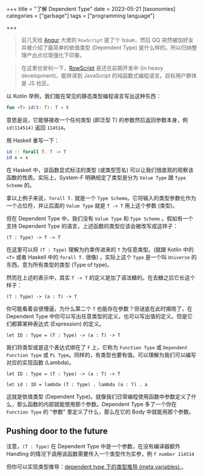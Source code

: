 +++
title = "了解 Dependent Type"
date = 2023-05-21
[taxonomies]
categories = ["garbage"]
tags = ["programming language"]

+++

> 前几天给 [Anqur](https://github.com/rowscript/rowscript) 大佬的 `RowScript` 提了个 Issue，然后 QQ 突然被加好友并被介绍了最简单的依值类型 (Dependent Type) 是什么样的。所以归纳整理产出点垃圾强化下印象。

> 在这里也安利一下，[RowScript](https://github.com/rowscript/rowscript) 是还在前期开发中 (In heavy development)，能转译到 JavaScript 的纯函数式编程语言。目标用户群体是 JS 社区。

以 Kotlin 举例，我们能在常见的静态类型编程语言写出这种东西：

```kotlin
fun <T> id(t: T): T = t
```

意思是说，它能够接收一个任何类型 (即泛型 T) 的参数然后返回参数本身，例 `id(114514)` 返回 `114514`。

用 Haskell 重写一下：

```haskell
id :: forall T. T -> T
id x = x
```

在 Haskell 中，该函数显式标注的类型 (或类型签名) 可以让我们很直观的观察该函数的性质。实际上，System-F 明确规定了类型是分为 `Value Type` 跟 `Type Scheme` 的。

拿以上例子来说，`forall T.` 就是一个 `Type Scheme`。它将输入的类型参数化作为一个占位符，并让后面的 `Value Type` 就是 `T -> T` 用上这个参数 (类型)。

但在 Dependent Type 中，我们没有 `Value Type` 和 `Type Scheme` 。假如有一个支持 Dependent Type 的语言，上述函数的类型应该会被改写成这样子：

```
(T : Type) -> T -> T
```

在这里可以将 `(T : Type)` 理解为约束传进来的 `T` 为任意类型。(就跟 Kotlin 中的 `<T>` 或者 Haskell 中的 `forall T.` 很像) ，实际上这个 `Type` 是一个叫 `Universe` 的东西。意为所有类型的类型 (Type of type)。

然而在上述的表示中，其实 `T -> T` 的定义是加了语法糖的。在去糖之后它长这个样子：

```
(T : Type) -> (a : T) -> T
```

你可能看着会很懵逼，为什么第二个 `T` 也能存在参数？但谜底在此时揭晓了，在 Dependent Type 中你可以写出任意类型的定义，也可以写出值的定义。但是它们都算某种表达式 (Expression) 的定义。

```
let ID : Type = (T : Type) -> (a : T) -> T
```

我们将类型或是这个表达式绑在了 `F` 上，它称为 `Function Type` 或 `Dependent Function Type` 或 `Pi Type`。同样的，有类型也要有值。可以理解为我们可以编写对应的实现函数 (Lambda)。

```
let ID : Type = (T : Type) -> (a : T) -> T

let id : ID = lambda (T : Type) . lambda (a : T) . a
```

这就是依值类型 (Dependent Type)。就像我们日常编程使用函数中参数定义了什么，那么函数的内部就能使用那个参数。Dependent Type 多了一个你在 `Function Type` 的 "参数" 里定义了什么，那么在它的 Body 中就能用那个参数。

## Pushing door to the future

注意，`(T : Type)` 在 Dependent Type 中是一个参数，在没有编译器额外 Handling 的情况下调用该函数需要传入一个类型作为实参，例 `f number 114514`

但你可以实现类型推导：[dependent type 下的类型推导 (meta variables)
](https://zhuanlan.zhihu.com/p/74410702)。